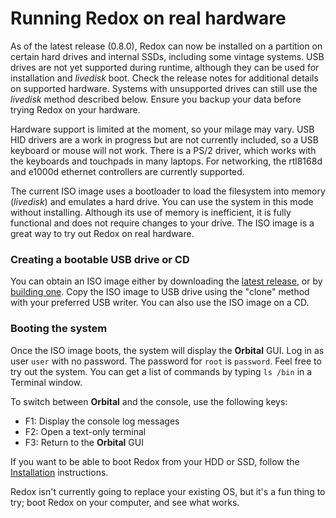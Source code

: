 # Running Redox on real hardware

As of the latest release (0.8.0), Redox can now be installed on a partition on certain hard drives and internal SSDs, including some vintage systems. USB drives are not yet supported during runtime, although they can be used for installation and *livedisk* boot. Check the release notes for additional details on supported hardware. Systems with unsupported drives can still use the *livedisk* method described below. Ensure you backup your data before trying Redox on your hardware.

Hardware support is limited at the moment, so your milage may vary. USB HID drivers are a work in progress but are not currently included, so a USB keyboard or mouse will not work. There is a PS/2 driver, which works with the keyboards and touchpads in many laptops. For networking, the rtl8168d and e1000d ethernet controllers are currently supported.

The current ISO image uses a bootloader to load the filesystem into memory (*livedisk*) and emulates a hard drive. You can use the system in this mode without installing. Although its use of memory is inefficient, it is fully functional and does not require changes to your drive. The ISO image is a great way to try out Redox on real hardware. 

### Creating a bootable USB drive or CD

You can obtain an ISO image either by downloading the [latest release](https://static.redox-os.org/img/), or by [building one](./ch02-05-building-redox.html). Copy the ISO image to USB drive using the "clone" method with your preferred USB writer. You can also use the ISO image on a CD.

### Booting the system

Once the ISO image boots, the system will display the **Orbital** GUI. Log in as user `user` with no password. The password for `root` is `password`. Feel free to try out the system. You can get a list of commands by typing `ls /bin` in a Terminal window.

To switch between **Orbital** and the console, use the following keys:
- F1: Display the console log messages
- F2: Open a text-only terminal
- F3: Return to the **Orbital** GUI

If you want to be able to boot Redox from your HDD or SSD, follow the [Installation](./ch02-04-installing.html) instructions.

Redox isn't currently going to replace your existing OS, but it's a fun thing to try; boot Redox on your computer, and see what works.

